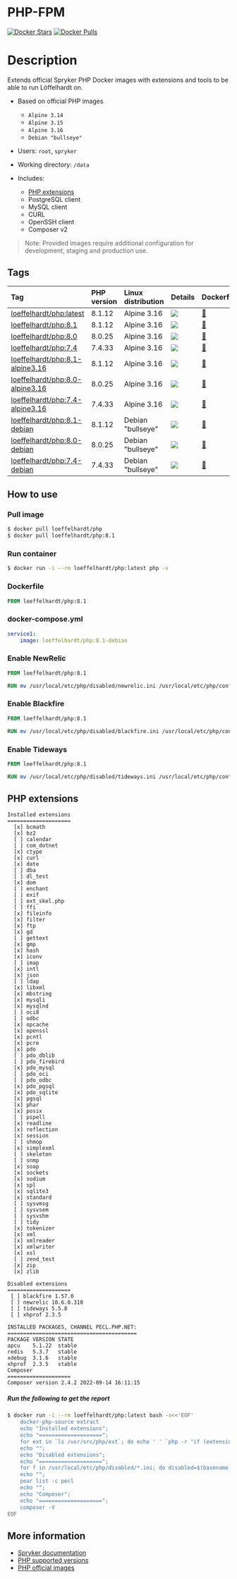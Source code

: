 # PHP-FPM

[![Docker Stars](https://img.shields.io/docker/stars/loeffelhardt/php.svg)](https://store.docker.com/community/images/loeffelhardt/php)
[![Docker Pulls](https://img.shields.io/docker/pulls/loeffelhardt/php.svg)](https://store.docker.com/community/images/loeffelhardt/php)

# Description

Extends official Spryker PHP Docker images with extensions and tools to be able to run Löffelhardt on.

* Based on official PHP images
  * `Alpine 3.14`
  * `Alpine 3.15`
  * `Alpine 3.16`
  * `Debian "bullseye"`
  
* Users: `root`, `spryker`
* Working directory: `/data`
* Includes:
  * [PHP extensions](#php-extensions)
  * PostgreSQL client
  * MySQL client
  * CURL
  * OpenSSH client
  * Composer v2

> Note: Provided images require additional configuration for development, staging and production use.

## Tags

| Tag                                                                                               | PHP version | Linux distribution | Details                                                                                                                                                                                    | Dockerfile                                                                                         |
|:--------------------------------------------------------------------------------------------------|:------------|:-------------------|:-------------------------------------------------------------------------------------------------------------------------------------------------------------------------------------------|:---------------------------------------------------------------------------------------------------|
| [loeffelhardt/php:latest](https://hub.docker.com/r/loeffelhardt/php/tags?name=latest)                       | 8.1.12      | Alpine 3.16        | [![](https://images.microbadger.com/badges/image/loeffelhardt/php:latest.svg)](https://microbadger.com/images/loeffelhardt/php:latest "Get your own image badge on microbadger.com")                 | [:link:](https://github.com/loeffelhardt/el-docker-php/blob/master/alpine/3.16/7.4/Dockerfile)     |
| [loeffelhardt/php:8.1](https://hub.docker.com/r/loeffelhardt/php/tags?name=8.1)                             | 8.1.12      | Alpine 3.16        | [![](https://images.microbadger.com/badges/image/loeffelhardt/php:8.1.svg)](https://microbadger.com/images/loeffelhardt/php:8.1 "Get your own image badge on microbadger.com")                       | [:link:](https://github.com/loeffelhardt/el-docker-php/blob/master/alpine/3.16/8.1/Dockerfile)     |
| [loeffelhardt/php:8.0](https://hub.docker.com/r/loeffelhardt/php/tags?name=8.0)                             | 8.0.25      | Alpine 3.16        | [![](https://images.microbadger.com/badges/image/loeffelhardt/php:8.0.svg)](https://microbadger.com/images/loeffelhardt/php:8.0 "Get your own image badge on microbadger.com")                       | [:link:](https://github.com/loeffelhardt/el-docker-php/blob/master/alpine/3.16/8.0/Dockerfile)     |
| [loeffelhardt/php:7.4](https://hub.docker.com/r/loeffelhardt/php/tags?name=7.4)                             | 7.4.33      | Alpine 3.16        | [![](https://images.microbadger.com/badges/image/loeffelhardt/php:7.4.svg)](https://microbadger.com/images/loeffelhardt/php:7.4 "Get your own image badge on microbadger.com")                       | [:link:](https://github.com/loeffelhardt/el-docker-php/blob/master/alpine/3.16/7.4/Dockerfile)     |
| [loeffelhardt/php:8.1-alpine3.16](https://hub.docker.com/r/loeffelhardt/php/tags?name=8.1-alpine3.16)       | 8.1.12      | Alpine 3.16        | [![](https://images.microbadger.com/badges/image/loeffelhardt/php:8.1-alpine3.16.svg)](https://microbadger.com/images/loeffelhardt/php:8.1-alpine3.16 "Get your own image badge on microbadger.com") | [:link:](https://github.com/loeffelhardt/el-docker-php/blob/master/alpine/3.16/8.1/Dockerfile)     |
| [loeffelhardt/php:8.0-alpine3.16](https://hub.docker.com/r/loeffelhardt/php/tags?name=8.0-alpine3.16)       | 8.0.25      | Alpine 3.16        | [![](https://images.microbadger.com/badges/image/loeffelhardt/php:8.0-alpine3.16.svg)](https://microbadger.com/images/loeffelhardt/php:8.0-alpine3.16 "Get your own image badge on microbadger.com") | [:link:](https://github.com/loeffelhardt/el-docker-php/blob/master/alpine/3.16/8.0/Dockerfile)     |
| [loeffelhardt/php:7.4-alpine3.16](https://hub.docker.com/r/loeffelhardt/php/tags?name=7.4-alpine3.16)       | 7.4.33      | Alpine 3.16        | [![](https://images.microbadger.com/badges/image/loeffelhardt/php:7.4-alpine3.16.svg)](https://microbadger.com/images/loeffelhardt/php:7.4-alpine3.16 "Get your own image badge on microbadger.com") | [:link:](https://github.com/loeffelhardt/el-docker-php/blob/master/alpine/3.16/7.4/Dockerfile)     |
| [loeffelhardt/php:8.1-debian](https://hub.docker.com/r/loeffelhardt/php/tags?name=8.1-debian)               | 8.1.12      | Debian "bullseye"  | [![](https://images.microbadger.com/badges/image/loeffelhardt/php:8.1-debian.svg)](https://microbadger.com/images/loeffelhardt/php:8.1-debian "Get your own image badge on microbadger.com")         | [:link:](https://github.com/loeffelhardt/el-docker-php/blob/master/debian/bullseye/8.1/Dockerfile) |
| [loeffelhardt/php:8.0-debian](https://hub.docker.com/r/loeffelhardt/php/tags?name=8.0-debian)               | 8.0.25      | Debian "bullseye"  | [![](https://images.microbadger.com/badges/image/loeffelhardt/php:8.0-debian.svg)](https://microbadger.com/images/loeffelhardt/php:8.0-debian "Get your own image badge on microbadger.com")         | [:link:](https://github.com/loeffelhardt/el-docker-php/blob/master/debian/bullseye/8.0/Dockerfile) |
| [loeffelhardt/php:7.4-debian](https://hub.docker.com/r/loeffelhardt/php/tags?name=7.4-debian)               | 7.4.33      | Debian "bullseye"  | [![](https://images.microbadger.com/badges/image/loeffelhardt/php:7.4-debian.svg)](https://microbadger.com/images/loeffelhardt/php:7.4-debian "Get your own image badge on microbadger.com")         | [:link:](https://github.com/loeffelhardt/el-docker-php/blob/master/debian/bullseye/7.4/Dockerfile) |
## How to use

### Pull image
```bash
$ docker pull loeffelhardt/php
$ docker pull loeffelhardt/php:8.1
```

### Run container
```bash
$ docker run -i --rm loeffelhardt/php:latest php -v
```

### Dockerfile
```dockerfile
FROM loeffelhardt/php:8.1
```

### docker-compose.yml
```yaml
service1:
    image: loeffelhardt/php:8.1-debian
```

### Enable NewRelic
```dockerfile
FROM loeffelhardt/php:8.1

RUN mv /usr/local/etc/php/disabled/newrelic.ini /usr/local/etc/php/conf.d/90-newrelic.ini
```

### Enable Blackfire
```dockerfile
FROM loeffelhardt/php:8.1

RUN mv /usr/local/etc/php/disabled/blackfire.ini /usr/local/etc/php/conf.d/90-blackfire.ini
```

### Enable Tideways
```dockerfile
FROM loeffelhardt/php:8.1

RUN mv /usr/local/etc/php/disabled/tideways.ini /usr/local/etc/php/conf.d/90-tideways.ini
```

## PHP extensions

```
Installed extensions
====================
  [x] bcmath
  [x] bz2
  [ ] calendar
  [ ] com_dotnet
  [x] ctype
  [x] curl
  [x] date
  [ ] dba
  [ ] dl_test
  [x] dom
  [ ] enchant
  [ ] exif
  [ ] ext_skel.php
  [ ] ffi
  [x] fileinfo
  [x] filter
  [x] ftp
  [x] gd
  [ ] gettext
  [x] gmp
  [x] hash
  [x] iconv
  [ ] imap
  [x] intl
  [x] json
  [ ] ldap
  [x] libxml
  [x] mbstring
  [x] mysqli
  [x] mysqlnd
  [ ] oci8
  [ ] odbc
  [x] opcache
  [x] openssl
  [x] pcntl
  [x] pcre
  [x] pdo
  [ ] pdo_dblib
  [ ] pdo_firebird
  [x] pdo_mysql
  [ ] pdo_oci
  [ ] pdo_odbc
  [x] pdo_pgsql
  [x] pdo_sqlite
  [x] pgsql
  [x] phar
  [x] posix
  [ ] pspell
  [x] readline
  [x] reflection
  [x] session
  [ ] shmop
  [x] simplexml
  [ ] skeleton
  [ ] snmp
  [x] soap
  [x] sockets
  [x] sodium
  [x] spl
  [x] sqlite3
  [x] standard
  [ ] sysvmsg
  [ ] sysvsem
  [ ] sysvshm
  [ ] tidy
  [x] tokenizer
  [x] xml
  [x] xmlreader
  [x] xmlwriter
  [x] xsl
  [ ] zend_test
  [x] zip
  [x] zlib

Disabled extensions
====================
 [ ] blackfire 1.57.0
 [ ] newrelic 10.6.0.318
 [ ] tideways 5.5.8
 [ ] xhprof 2.3.5

INSTALLED PACKAGES, CHANNEL PECL.PHP.NET:
=========================================
PACKAGE VERSION STATE
apcu    5.1.22  stable
redis   5.3.7   stable
xdebug  3.1.6   stable
xhprof  2.3.5   stable
Composer
====================
Composer version 2.4.2 2022-09-14 16:11:15
```
##### Run the following to get the report
```bash
$ docker run -i --rm loeffelhardt/php:latest bash -s<<'EOF'
    docker-php-source extract
    echo "Installed extensions";
    echo "====================";
    for ext in `ls /usr/src/php/ext`; do echo ' ' `php -r "if (extension_loaded('$ext' !== 'opcache' ? '$ext' : 'Zend OPcache')) { echo '[x] $ext'; } else { echo '[ ] $ext'; }"`; done
    echo "";
    echo "Disabled extensions";
    echo "====================";
    for f in /usr/local/etc/php/disabled/*.ini; do disabled=$(basename $f | sed -e 's/\.ini$//'); echo " [ ] ${disabled} $(PHP_INI_SCAN_DIR=:/usr/local/etc/php/disabled php -r "echo phpversion('${disabled}');")"; done
    echo "";
    pear list -c pecl
    echo "";
    echo "Composer";
    echo "====================";
    composer -V
EOF
```

## More information
* [Spryker documentation](https://documentation.spryker.com)
* [PHP supported versions](http://php.net/supported-versions.php)
* [PHP official images](https://github.com/docker-library/php)
